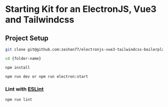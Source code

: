 # Starting Kit for an ElectronJS, Vue3 and Tailwindcss

## Project Setup

```sh
git clone git@github.com:zeshan77/electronjs-vue3-tailwindcss-boilerplate.git {folder-name}

cd {folder-name}

npm install

npm run dev or npm run electron:start
```

### Lint with [ESLint](https://eslint.org/)

```sh
npm run lint
```

